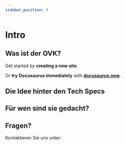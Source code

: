 ```yaml
---
sidebar_position: 0
---
```


# Intro


## Was ist der OVK?

Get started by **creating a new site**.

Or **try Docusaurus immediately** with **[docusaurus.new](https://docusaurus.new)**.


## Die Idee hinter den Tech Specs


## Für wen sind sie gedacht?

## Fragen?
Kontaktieren Sie uns unter: